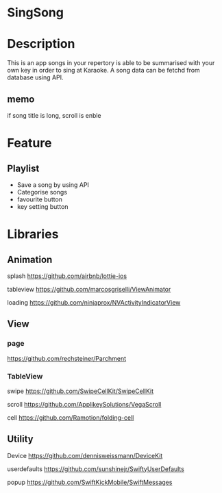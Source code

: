 # SingSong

# Description

This is an app songs in your repertory is able to be summarised with your own key in order to sing at Karaoke.
A song data can be fetchd from database using API.

## memo

if song title is long, scroll is enble

# Feature

## Playlist
- Save a song by using API
- Categorise songs
- favourite button
- key setting button


# Libraries

## Animation
splash
https://github.com/airbnb/lottie-ios

tableview
https://github.com/marcosgriselli/ViewAnimator

loading
https://github.com/ninjaprox/NVActivityIndicatorView

## View

### page
https://github.com/rechsteiner/Parchment

### TableView
swipe
https://github.com/SwipeCellKit/SwipeCellKit

scroll
https://github.com/ApplikeySolutions/VegaScroll

cell
https://github.com/Ramotion/folding-cell

## Utility

Device
https://github.com/dennisweissmann/DeviceKit

userdefaults
https://github.com/sunshinejr/SwiftyUserDefaults

popup
https://github.com/SwiftKickMobile/SwiftMessages

